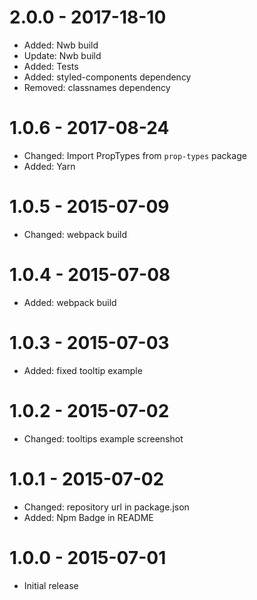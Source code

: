 # 2.0.0 - 2017-18-10

* Added: Nwb build
* Update: Nwb build
* Added: Tests
* Added: styled-components dependency
* Removed: classnames dependency

# 1.0.6 - 2017-08-24

* Changed: Import PropTypes from `prop-types` package
* Added: Yarn

# 1.0.5 - 2015-07-09

* Changed: webpack build

# 1.0.4 - 2015-07-08

* Added: webpack build

# 1.0.3 - 2015-07-03

* Added: fixed tooltip example  

# 1.0.2 - 2015-07-02

* Changed: tooltips example screenshot

# 1.0.1 - 2015-07-02

* Changed: repository url in package.json
* Added: Npm Badge in README

# 1.0.0 - 2015-07-01

* Initial release

